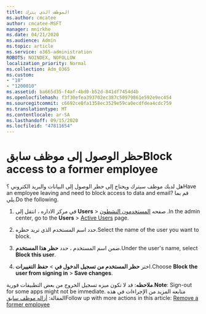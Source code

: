 ```yaml
---
title: الموظف الذي يترك
ms.author: cmcatee
author: cmcatee-MSFT
manager: mnirkhe
ms.date: 04/21/2020
ms.audience: Admin
ms.topic: article
ms.service: o365-administration
ROBOTS: NOINDEX, NOFOLLOW
localization_priority: Normal
ms.collection: Adm_O365
ms.custom:
- "18"
- "1200010"
ms.assetid: ba665d35-f4af-4bd0-b52d-841df7454d4b
ms.openlocfilehash: f3f30efea393702ec387c50979861e592e9ec454
ms.sourcegitcommit: c6692ce0fa1358ec3529e59ca0ecdfdea4cdc759
ms.translationtype: MT
ms.contentlocale: ar-SA
ms.lasthandoff: 09/15/2020
ms.locfileid: "47811654"
---
```

# <a name="block-access-to-a-former-employee"></a><span data-ttu-id="2098b-102">حظر الوصول إلى موظف سابق</span><span class="sxs-lookup"><span data-stu-id="2098b-102">Block access to a former employee</span></span>

<span data-ttu-id="2098b-103">هل لديك موظف سيترك ويحتاج إلى حظر الوصول إلى البيانات والبريد الكتروني ؟</span><span class="sxs-lookup"><span data-stu-id="2098b-103">Have an employee leaving and need to block access to data and email?</span></span> <span data-ttu-id="2098b-104">قم بما يلي.</span><span class="sxs-lookup"><span data-stu-id="2098b-104">Do the following.</span></span>
  
1. <span data-ttu-id="2098b-105">في مركز الاداره ، انتقل إلى **Users** \> صفحه [المستخدمون النشطون](https://go.microsoft.com/fwlink/p/?linkid=834822) .</span><span class="sxs-lookup"><span data-stu-id="2098b-105">In the admin center, go to the **Users** \> [Active Users](https://go.microsoft.com/fwlink/p/?linkid=834822) page.</span></span>

2. <span data-ttu-id="2098b-106">حدد اسم المستخدم الذي تريد حظره.</span><span class="sxs-lookup"><span data-stu-id="2098b-106">Select the name of the user you want to block.</span></span>

3. <span data-ttu-id="2098b-107">ضمن اسم المستخدم ، حدد **حظر هذا المستخدم**.</span><span class="sxs-lookup"><span data-stu-id="2098b-107">Under the user's name, select **Block this user**.</span></span>

4. <span data-ttu-id="2098b-108">اختر **حظر المستخدم من تسجيل الدخول في** \> **حفظ التغييرات**.</span><span class="sxs-lookup"><span data-stu-id="2098b-108">Choose **Block the user from signing in** \> **Save changes**.</span></span>

<span data-ttu-id="2098b-109">**ملاحظه**: قد لا تكون ميزه تسجيل الخروج من بعض التطبيقات فورية.</span><span class="sxs-lookup"><span data-stu-id="2098b-109">**Note**: Sign-out for some apps might not be immediate.</span></span> <span data-ttu-id="2098b-110">متابعه المزيد من الإجراءات في هذه المقالة: [أزاله موظف سابق](https://docs.microsoft.com/microsoft-365/admin/add-users/remove-former-employee)</span><span class="sxs-lookup"><span data-stu-id="2098b-110">Follow up with more actions in this article: [Remove a former employee](https://docs.microsoft.com/microsoft-365/admin/add-users/remove-former-employee)</span></span>